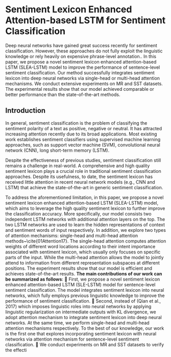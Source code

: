# Sentiment Lexicon Enhanced Attention-based LSTM for Sentiment Classification


Deep neural networks have gained great success recently for sentiment classification. However, these approaches  do not  fully exploit the linguistic knowledge or rely heavily on expensive phrase-level annotation.. 
In this paper, we propose a novel sentiment lexicon enhanced attention-based LSTM (SLEA-LSTM) model to improve the performance of sentence-level sentiment classification. 
Our method successfully integrates sentiment lexicon into deep neural networks via single-head or multi-head attention mechanisms. 
We conduct extensive experiments on MR and SST datasets. 
The experimental results show that our model achieved comparable or better performance than the state-of-the-art methods.

## Introduction

In general, sentiment classification is the problem of classifying the sentiment polarity of a text as positive, negative or neutral. It has attracted increasing attention recently due to its broad applications. Most existing work establishes sentiment classifiers using supervised machine learning approaches, such as support vector machine (SVM), convolutional neural network (CNN), long short-term memory (LSTM).

Despite the effectiveness of previous studies, sentiment classification still remains a challenge in real-world. A comprehensive and high quality sentiment lexicon plays a crucial role in traditional sentiment classification approaches. Despite its usefulness, to date, the sentiment lexicon has received little attention in recent neural network models (e.g., CNN and LSTM) that achieve the state-of-the-art in generic sentiment classification.

To address the aforementioned limitation,  in this paper, we propose a novel sentiment lexicon enhanced attention-based LSTM (SLEA-LSTM) model, which aims to leverage the high quality sentiment lexicon to further improve the classification accuracy. More specifically, our model consists two independent LSTM networks with additional attention layers on the top. The two LSTM networks are used to learn the hidden representations of context and sentiment words of input respectively. In addition, we explore two types of attention mechanisms: single-head and multi-head attention methods~\cite{01Attention17}. The single-head attention computes attention weights  of  different word locations according to their intent importance associated with sentiment lexicon, which usually only focuses on specific parts of the input.  While the multi-head attention allows the model to jointly attend to information from different representation subspaces at different positions. The experiment results show that our model is efficient and achieves state-of-the-art results.
**The main contributions of our work can be summarized as follows**:
	First, we propose a novel sentiment lexicon enhanced attention-based LSTM (SLE-LSTM) model for sentence-level sentiment classification. The model integrates sentiment lexicon into neural networks, which fully employs previous linguistic knowledge to improve the performance of sentiment classification.
	Second, instead of (Qian et al., 2017) which imposes linguistic roles into neural networks by applying linguistic regularization on intermediate outputs with KL divergence, we adopt attention mechanism to integrate sentiment lexicon into deep neural networks. At the same time, we perform single-head and multi-head attention mechanisms respectively. To the best of our knowledge, our work is the first one that explores incorporating sentiment lexicon with neural networks via attention mechanism for sentence-level sentiment classification. 
	We conduct experiments on MR and SST datasets to verify the effecti
